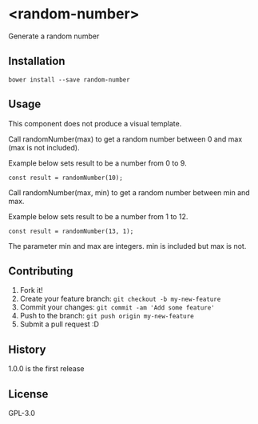 # \<random-number\>

Generate a random number

## Installation

```
bower install --save random-number
```

## Usage

This component does not produce a visual template.

Call randomNumber(max) to get a random number between 0 and max (max is not included).

Example below sets result to be a number from 0 to 9.

```
const result = randomNumber(10);
```

Call randomNumber(max, min) to get a random number between min and max.

Example below sets result to be a number from 1 to 12.

```
const result = randomNumber(13, 1);
```

The parameter min and max are integers. min is included but max is not.

## Contributing

1. Fork it!
2. Create your feature branch: `git checkout -b my-new-feature`
3. Commit your changes: `git commit -am 'Add some feature'`
4. Push to the branch: `git push origin my-new-feature`
5. Submit a pull request :D

## History

1.0.0 is the first release

## License

GPL-3.0
